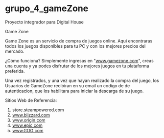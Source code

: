 # grupo_4_gameZone
Proyecto integrador para Digital House

Game Zone

 Game Zone es un servicio de compra de juegos online. Aqui encontraras todos los juegos disponibles para tu PC y con los mejores precios del mercado.

¿Cómo funciona?
 Simplemente ingresas en "www.gamezone.com", creas una cuenta y ya podes disfrutar de los mejores juegos en tu plataforma preferida.

 Una vez registrados, y una vez que hayan realizado la compra del juego, los Usuarios de GameZone recibiran en su email un codigo de de autenticacion, que los habilitara para iniciar la descarga de su juego.   

Sitios Web de Referencia: 

1.  store.steampowered.com
2.  www.blizzard.com 
3.  www.origin.com
4.  www.epic.com
5.  www.GOG.com

